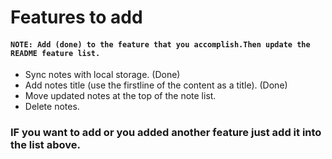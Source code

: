 # Features to add

#### `NOTE: Add (done) to the feature that you accomplish.Then update the README feature list.`

- Sync notes with local storage. (Done)
- Add notes title (use the firstline of the content as a title). (Done)
- Move updated notes at the top of the note list.
- Delete notes.

### IF you want to add or you added another feature just add it into the list above.
